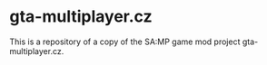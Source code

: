 # gta-multiplayer.cz
This is a repository of a copy of the SA:MP game mod project gta-multiplayer.cz.
